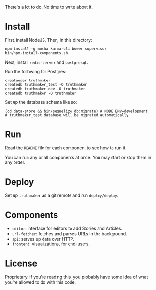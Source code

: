There's a lot to do. No time to write about it.

# Install

First, install NodeJS. Then, in this directory:

    npm install -g mocha karma-cli bower supervisor
    bin/npm-install-components.sh

Next, install `redis-server` and `postgresql`.

Run the following for Postgres:

    createuser truthmaker
    createdb truthmaker_test -O truthmaker
    createdb truthmaker_dev -O truthmaker
    createdb truthmaker -O truthmaker

Set up the database schema like so:

    (cd data-store && bin/sequelize db:migrate) # NODE_ENV=development
    # truthmaker_test database will be migrated automatically

# Run

Read the `README` file for each component to see how to run it.

You can run any or all components at once. You may start or stop them
in any order.

# Deploy

Set up `truthmaker` as a git remote and run `deploy/deploy`.

# Components

* `editor`: interface for editors to add Stories and Articles.
* `url-fetcher`: fetches and parses URLs in the background.
* `api`: serves up data over HTTP.
* `frontend`: visualizations, for end-users.

# License

Proprietary. If you're reading this, you probably have some idea of what you're
allowed to do with this code.
